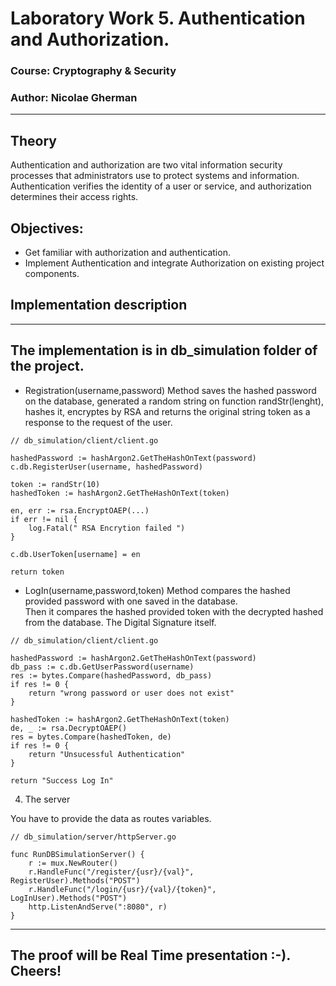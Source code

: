 # Laboratory Work 5. Authentication and Authorization.

### Course: Cryptography & Security
### Author: Nicolae Gherman

----

## Theory 
Authentication and authorization are two vital information security processes that administrators use to protect systems and information. Authentication verifies the identity of a user or service, and authorization determines their access rights.



## Objectives:

* Get familiar with authorization and authentication.
* Implement Authentication and integrate Authorization on existing project components.

## Implementation description
----

## The implementation is in db_simulation folder of the project.  

* Registration(username,password) Method saves the hashed password on the database, generated a random string on function randStr(lenght), hashes it, encryptes by RSA  and returns the original string token as a response to the request of the user.

```   
// db_simulation/client/client.go 

hashedPassword := hashArgon2.GetTheHashOnText(password)
c.db.RegisterUser(username, hashedPassword) 

token := randStr(10)
hashedToken := hashArgon2.GetTheHashOnText(token)

en, err := rsa.EncryptOAEP(...)
if err != nil {
	log.Fatal(" RSA Encrytion failed ")
} 

c.db.UserToken[username] = en 

return token
``` 

* LogIn(username,password,token) Method  compares the hashed provided password with one saved in the database. <br>
Then it compares the hashed provided token with the decrypted hashed from the database. The Digital Signature itself.

``` 
// db_simulation/client/client.go 

hashedPassword := hashArgon2.GetTheHashOnText(password)
db_pass := c.db.GetUserPassword(username)
res := bytes.Compare(hashedPassword, db_pass)
if res != 0 {
	return "wrong password or user does not exist"
} 

hashedToken := hashArgon2.GetTheHashOnText(token)
de, _ := rsa.DecryptOAEP()
res = bytes.Compare(hashedToken, de)
if res != 0 {
	return "Unsucessful Authentication"
}

return "Success Log In"
```

4. The server 

You have to provide the data as routes variables.
``` 
// db_simulation/server/httpServer.go 

func RunDBSimulationServer() {
	r := mux.NewRouter()
	r.HandleFunc("/register/{usr}/{val}", RegisterUser).Methods("POST")
	r.HandleFunc("/login/{usr}/{val}/{token}", LogInUser).Methods("POST")
	http.ListenAndServe(":8080", r)
}
```

---  


## The proof will be Real Time presentation  :-). Cheers!




